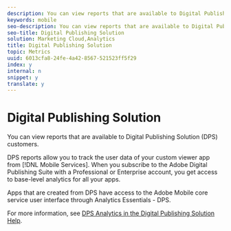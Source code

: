 ```yaml
---
description: You can view reports that are available to Digital Publishing Solution (DPS) customers.
keywords: mobile
seo-description: You can view reports that are available to Digital Publishing Solution (DPS) customers.
seo-title: Digital Publishing Solution
solution: Marketing Cloud,Analytics
title: Digital Publishing Solution
topic: Metrics
uuid: 6013cfa8-24fe-4a42-8567-521523ff5f29
index: y
internal: n
snippet: y
translate: y
---
```


# Digital Publishing Solution

You can view reports that are available to Digital Publishing Solution (DPS) customers.

DPS reports allow you to track the user data of your custom viewer app from [!DNL Mobile Services]. When you subscribe to the Adobe Digital Publishing Suite with a Professional or Enterprise account, you get access to base-level analytics for all your apps.

Apps that are created from DPS have access to the Adobe Mobile core service user interface through Analytics Essentials - DPS.

For more information, see [DPS Analytics in the Digital Publishing Solution Help](https://helpx.adobe.com/digital-publishing-suite/help/omniture-analytics.html). 
